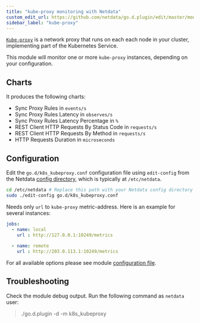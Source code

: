 ```yaml
---
title: "kube-proxy monitoring with Netdata"
custom_edit_url: https://github.com/netdata/go.d.plugin/edit/master/modules/k8s_kubeproxy/README.md
sidebar_label: "kube-proxy"
---
```




[`Kube-proxy`](https://kubernetes.io/docs/concepts/overview/components/#kube-proxy) is a network proxy that runs on each each node in your cluster, implementing part of the Kubernetes Service.

This module will monitor one or more `kube-proxy` instances, depending on your configuration.

## Charts

It produces the following charts:

-   Sync Proxy Rules in `events/s`
-   Sync Proxy Rules Latency in `observes/s`
-   Sync Proxy Rules Latency Percentage in `%`
-   REST Client HTTP Requests By Status Code in `requests/s`
-   REST Client HTTP Requests By Method in `requests/s`
-   HTTP Requests Duration in `microseconds`

## Configuration

Edit the `go.d/k8s_kubeproxy.conf` configuration file using `edit-config` from the Netdata [config
directory](/docs/configure/nodes), which is typically at `/etc/netdata`.

```bash
cd /etc/netdata # Replace this path with your Netdata config directory
sudo ./edit-config go.d/k8s_kubeproxy.conf
```

Needs only `url` to `kube-proxy` metric-address. Here is an example for several instances:

```yaml
jobs:
  - name: local
    url : http://127.0.0.1:10249/metrics
      
  - name: remote
    url : http://203.0.113.1:10249/metrics
```

For all available options please see module [configuration file](https://github.com/netdata/go.d.plugin/blob/master/config/go.d/k8s_kubeproxy.conf).

## Troubleshooting

Check the module debug output. Run the following command as `netdata` user:

> ./go.d.plugin -d -m k8s_kubeproxy
